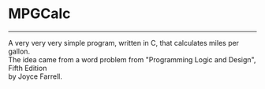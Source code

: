 # MPGCalc
---
A very very very simple program, written in C, that calculates miles per gallon.  
The idea came from a word problem from "Programming Logic and Design", Fifth Edition  
by Joyce Farrell.
